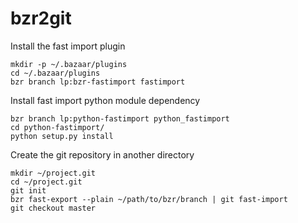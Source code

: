 # bzr2git #

Install the fast import plugin

	mkdir -p ~/.bazaar/plugins
	cd ~/.bazaar/plugins
	bzr branch lp:bzr-fastimport fastimport

Install fast import python module dependency	
	
	bzr branch lp:python-fastimport python_fastimport
	cd python-fastimport/
	python setup.py install
	
Create the git repository in another directory	

	mkdir ~/project.git
	cd ~/project.git
	git init
	bzr fast-export --plain ~/path/to/bzr/branch | git fast-import
	git checkout master